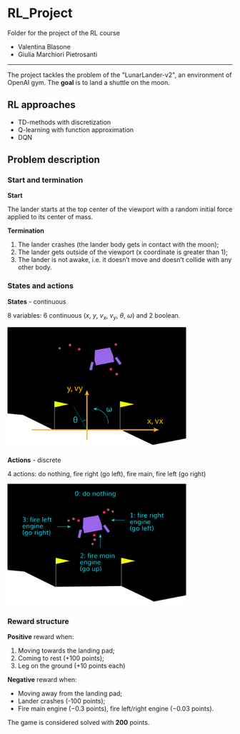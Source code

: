 # RL_Project
Folder for the project of the RL course

- Valentina Blasone
- Giulia Marchiori Pietrosanti

______________________________

The project tackles the problem of the "LunarLander-v2", an environment of OpenAI gym. The **goal** is to land a shuttle on the moon.

## RL approaches

- TD-methods with discretization
- Q-learning with function approximation
- DQN

## Problem description

### Start and termination
**Start**

The lander starts at the top center of the viewport with a random initial force applied to its center of mass.

**Termination**
1. The lander crashes (the lander body gets in contact with the moon);
2. The lander gets outside of the viewport (x coordinate is greater than 1);
3. The lander is not awake, i.e. it doesn’t move and doesn’t collide with any other body.

### States and actions
**States** - continuous

8 variables: 6 continuous ($x$, $y$, $v_x$, $v_y$, $\theta$, $\omega$) and 2 boolean.

<img src="https://github.com/GiuliaMP/RL_Project/blob/main/Images/states.png" width="400">

**Actions** - discrete

4 actions: do nothing, fire right (go left), fire main, fire left (go right)

<img src="https://github.com/GiuliaMP/RL_Project/blob/main/Images/actions.png" width="400">

### Reward structure
  
**Positive** reward when:
1. Moving towards the landing pad;
2. Coming to rest (+100 points);
3. Leg on the ground (+10 points each)

**Negative** reward when:
- Moving away from the landing pad;
- Lander crashes (-100 points);
- Fire main engine ($-0.3$ points), fire left/right engine ($-0.03$ points).

The game is considered solved with **200** points.


